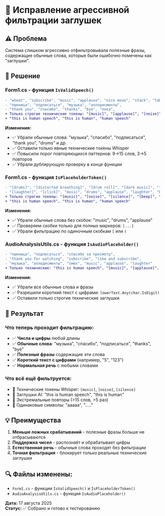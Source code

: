 # 🔧 Исправление агрессивной фильтрации заглушек

## ⚠️ Проблема
Система слишком агрессивно отфильтровывала полезные фразы, содержащие обычные слова, которые были ошибочно помечены как "заглушки".

## 🎯 Решение

### **Form1.cs - функция `IsValidSpeech()`**
```diff
- "wheat", "subscribe", "music", "applause", "nice move", "stack", "tablet", "drums",
- "пшеница", "подписаться", "музыка", "аплодисменты", 
- "thank you", "спасибо", "thanks", "bye", "пока",
+ Только строгие технические токены: "[music]", "[applause]", "[noise]", "[silence]", "[beep]"
+ "this is human speech", "this is human", "human speech"
```

**Изменения:**
- ✅ Убрали обычные слова: "музыка", "спасибо", "подписаться", "thank you", "drums" и др.
- ✅ Оставили только явные технические токены Whisper
- ✅ Повысили порог повторяющихся паттернов: 9→15 слов, 3→5 повторов
- ✅ Убрали дублирующую проверку в конце функции

### **Form1.cs - функция `IsPlaceholderToken()`**
```diff
- "[drums]", "[distorted breathing]", "[drum roll]", "[dark music]", "[distorted sound]"
- "[laughter]", "[click]", "music", "drums", "applause", "laughter", "beep", "click"
+ Только строгие токены: "[music]", "[noise]", "[silence]", "[beep]", "[applause]"
+ "this is human speech", "this is human", "human speech"
```

**Изменения:**
- ✅ Убрали обычные слова без скобок: "music", "drums", "applause"
- ✅ Проверяем скобки только для полных маркеров: `[...]` 
- ✅ Убрали фильтрацию по одиночным скобкам `[` или `(`

### **AudioAnalysisUtils.cs - функция `IsAudioPlaceholder()`**
```diff
- "пшеница", "подписаться", "спасибо за просмотр",
- "thank you for watching", "subscribe", "like and subscribe",
- "музыка", "аплодисменты", "смех", "music", "applause", "laughter"
+ Только технические: "this is human speech", "[music]", "[applause]", "[noise]", "[silence]", "[beep]"
```

**Изменения:**
- ✅ Убрали все обычные слова и фразы
- ✅ Разрешили короткий текст с цифрами: `lowerText.Any(char.IsDigit)`
- ✅ Оставили только строгие технические заглушки

## 🎉 Результат

### **Что теперь проходит фильтрацию:**
- ✅ **Числа и цифры** любой длины
- ✅ **Обычные слова**: "музыка", "спасибо", "подписаться", "thanks", "bye"
- ✅ **Полезные фразы** содержащие эти слова
- ✅ **Короткий текст с цифрами** (например, "5", "123")
- ✅ **Нормальная речь** с любыми словами

### **Что всё ещё фильтруется:**
- 🚫 Технические токены Whisper: `[music]`, `[noise]`, `[silence]`
- 🚫 Заглушки AI: "this is human speech", "this is human"
- 🚫 Экстремальные повторы (>15 слов, >5 раз)
- 🚫 Одинаковые символы: "ааааа", "....."

## 💡 Преимущества

1. **Меньше ложных срабатываний** - полезные фразы больше не отбрасываются
2. **Поддержка чисел** - распознаёт и обрабатывает цифры
3. **Естественная речь** - обычные слова проходят без фильтрации
4. **Точная фильтрация** - блокирует только реальные технические заглушки

## 🔍 Файлы изменены:
- `Form1.cs` - функции `IsValidSpeech()` и `IsPlaceholderToken()`
- `AudioAnalysisUtils.cs` - функция `IsAudioPlaceholder()`

**Дата:** 17 августа 2025  
**Статус:** ✅ Собрано и готово к тестированию